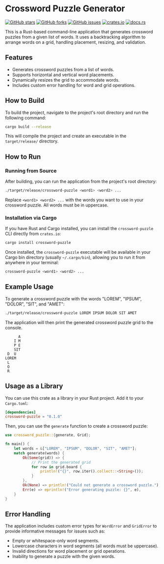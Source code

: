 # Crossword Puzzle Generator

[![GitHub stars](https://img.shields.io/github/stars/mzyui/crossword-puzzle.svg?style=social&label=Star)](https://github.com/mzyui/crossword-puzzle)
[![GitHub forks](https://img.shields.io/github/forks/mzyui/crossword-puzzle.svg?style=social&label=Fork)](https://github.com/mzyui/crossword-puzzle/fork)
[![GitHub issues](https://img.shields.io/github/issues/mzyui/crossword-puzzle.svg)](https://github.com/mzyui/crossword-puzzle/issues)
[![crates.io](https://img.shields.io/crates/v/crossword-puzzle.svg)](https://crates.io/crates/crossword-puzzle)
[![docs.rs](https://docs.rs/crossword-puzzle/badge.svg)](https://docs.rs/crossword-puzzle)

This is a Rust-based command-line application that generates crossword puzzles from a given list of words. It uses a backtracking algorithm to arrange words on a grid, handling placement, resizing, and validation.

## Features

- Generates crossword puzzles from a list of words.
- Supports horizontal and vertical word placements.
- Dynamically resizes the grid to accommodate words.
- Includes custom error handling for word and grid operations.

## How to Build

To build the project, navigate to the project's root directory and run the following command:

```bash
cargo build --release
```

This will compile the project and create an executable in the `target/release/` directory.

## How to Run

### Running from Source

After building, you can run the application from the project's root directory:

```bash
./target/release/crossword-puzzle <word1> <word2> ...
```

Replace `<word1> <word2> ...` with the words you want to use in your crossword puzzle. All words must be in uppercase.

### Installation via Cargo

If you have Rust and Cargo installed, you can install the `crossword-puzzle` CLI directly from `crates.io`:

```bash
cargo install crossword-puzzle
```

Once installed, the `crossword-puzzle` executable will be available in your Cargo bin directory (usually `~/.cargo/bin`), allowing you to run it from anywhere in your terminal:

```bash
crossword-puzzle <word1> <word2> ...
```

## Example Usage

To generate a crossword puzzle with the words "LOREM", "IPSUM", "DOLOR", "SIT", and "AMET":

```bash
./target/release/crossword-puzzle LOREM IPSUM DOLOR SIT AMET
```

The application will then print the generated crossword puzzle grid to the console.

```
      A
    I M
    P E
    SIT
 D  U  
LOREM  
 L     
 O     
 R     
```

## Usage as a Library

You can use this crate as a library in your Rust project. Add it to your `Cargo.toml`:

```toml
[dependencies]
crossword-puzzle = "0.1.0"
```

Then, you can use the `generate` function to create a crossword puzzle:

```rust
use crossword_puzzle::{generate, Grid};

fn main() {
    let words = &["LOREM", "IPSUM", "DOLOR", "SIT", "AMET"];
    match generate(words) {
        Ok(Some(grid)) => {
            // Print the generated grid
            for row in grid.board {
                println!("{}", row.iter().collect::<String>());
            }
        },
        Ok(None) => println!("Could not generate a crossword puzzle."),
        Err(e) => eprintln!("Error generating puzzle: {}", e),
    }
}
```

## Error Handling

The application includes custom error types for `WordError` and `GridError` to provide informative messages for issues such as:

- Empty or whitespace-only word segments.
- Lowercase characters in word segments (all words must be uppercase).
- Invalid directions for word placement or grid operations.
- Inability to generate a puzzle with the given words.
